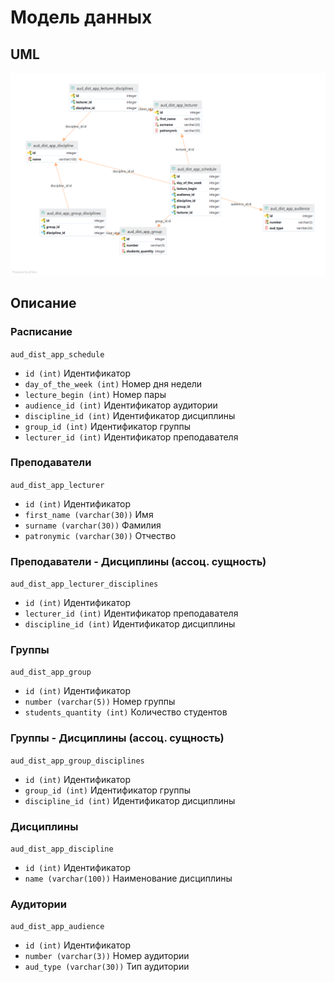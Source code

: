 # Модель данных

## UML
![](img/data_model.png)

## Описание

### Расписание 

`aud_dist_app_schedule`

* `id (int)` Идентификатор
* `day_of_the_week (int)` Номер дня недели
* `lecture_begin (int)` Номер пары
* `audience_id (int)` Идентификатор аудитории
* `discipline_id (int)` Идентификатор дисциплины
* `group_id (int)` Идентификатор группы 
* `lecturer_id (int)` Идентификатор преподавателя

### Преподаватели 

`aud_dist_app_lecturer`

* `id (int)` Идентификатор
* `first_name (varchar(30))` Имя
* `surname (varchar(30))` Фамилия
* `patronymic (varchar(30))` Отчество

### Преподаватели - Дисциплины (ассоц. сущность)

`aud_dist_app_lecturer_disciplines`

* `id (int)` Идентификатор
* `lecturer_id (int)` Идентификатор преподавателя
* `discipline_id (int)` Идентификатор дисциплины

### Группы

`aud_dist_app_group`

* `id (int)` Идентификатор
* `number (varchar(5))` Номер группы
* `students_quantity (int)` Количество студентов

### Группы - Дисциплины (ассоц. сущность)

`aud_dist_app_group_disciplines`

* `id (int)` Идентификатор
* `group_id (int)` Идентификатор группы 
* `discipline_id (int)` Идентификатор дисциплины

### Дисциплины

`aud_dist_app_discipline`

* `id (int)` Идентификатор
* `name (varchar(100))` Наименование дисциплины 

### Аудитории

`aud_dist_app_audience`

* `id (int)` Идентификатор
* `number (varchar(3))` Номер аудитории
* `aud_type (varchar(30))` Тип аудитории
